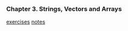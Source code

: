 ### Chapter 3. Strings, Vectors and Arrays

[exercises](doc/ch03_exercises.md)
[notes](doc/ch03_notes.md)